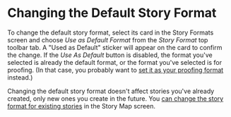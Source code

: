 # Changing the Default Story Format

To change the default story format, select its card in the Story Formats screen
and choose _Use as Default Format_ from the _Story Format_ top toolbar tab. A
"Used as Default" sticker will appear on the card to confirm the change. If the
_Use As Default_ button is disabled, the format you've selected is already the
default format, or the format you've selected is for proofing. (In that case,
you probably want to [set it as your proofing format](proofing.md) instead.)

Changing the default story format doesn't affect stories you've already created,
only new ones you create in the future. You [can change the story format for
existing stories](../editing-stories/changing-story-format.md) in the Story Map
screen.


